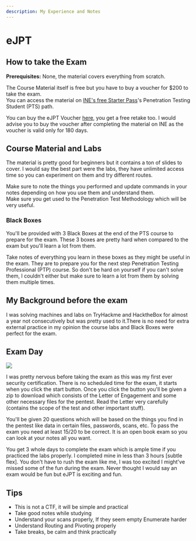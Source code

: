```yaml
---
description: My Experience and Notes
---
```


# eJPT

## How to take the Exam

**Prerequisites:** None, the material covers everything from scratch.

The Course Material itself is free but you have to buy a voucher for $200 to take the exam.\
You can access the material on [INE's free Starter Pass](https://checkout.ine.com/starter-pass)'s Penetration Testing Student (PTS) path.&#x20;

You can buy the eJPT Voucher [here](https://elearnsecurity.com/product/ejpt-certification/), you get a free retake too. I would advise you to buy the voucher after completing the material on INE as the voucher is valid only for 180 days.

## Course Material and Labs

The material is pretty good for beginners but it contains a ton of slides to cover. I would say the best part were the labs, they have unlimited access time so you can experiment on them and try different routes.

Make sure to note the things you performed and update commands in your notes depending on how you use them and understand them.\
Make sure you get used to the Penetration Test Methodology which will be very useful.

### Black Boxes

You'll be provided with 3 Black Boxes at the end of the PTS course to prepare for the exam. These 3 boxes are pretty hard when compared to the exam but you'll learn a lot from them.

Take notes of everything you learn in these boxes as they might be useful in the exam. They are to prepare you for the next step Penetration Testing Professional (PTP) course. So don't be hard on yourself if you can't solve them, I couldn't either but make sure to learn a lot from them by solving them multiple times.

## My Background before the exam

I was solving machines and labs on TryHackme and HacktheBox for almost a year not consecutively but was pretty used to it.There is no need for extra external practice in my opinion the course labs and Black Boxes were perfect for the exam.

## Exam Day

![](../../.gitbook/assets/tenor.gif)

I was pretty nervous before taking the exam as this was my first ever security certification. There is no scheduled time for the exam, it starts when you click the start button. Once you click the button you'll be given a zip to download which consists of the Letter of Engagement and some other necessary files for the pentest. Read the Letter very carefully (contains the scope of the test and other important stuff).

You'll be given 20 questions which will be based on the things you find in the pentest like data in certain files, passwords, scans, etc. To pass the exam you need at least 15/20 to be correct. It is an open book exam so you can look at your notes all you want.

You get 3 whole days to complete the exam which is ample time if you practiced the labs properly. I completed mine in less than 3 hours \[subtle flex]. You don't have to rush the exam like me, I was too excited I might've missed some of the fun during the exam. Never thought I would say an exam would be fun but eJPT is exciting and fun.

## Tips

* This is not a CTF, it will be simple and practical
* Take good notes while studying
* Understand your scans properly, If they seem empty Enumerate harder
* Understand Routing and Pivoting properly
* Take breaks, be calm and think practically
